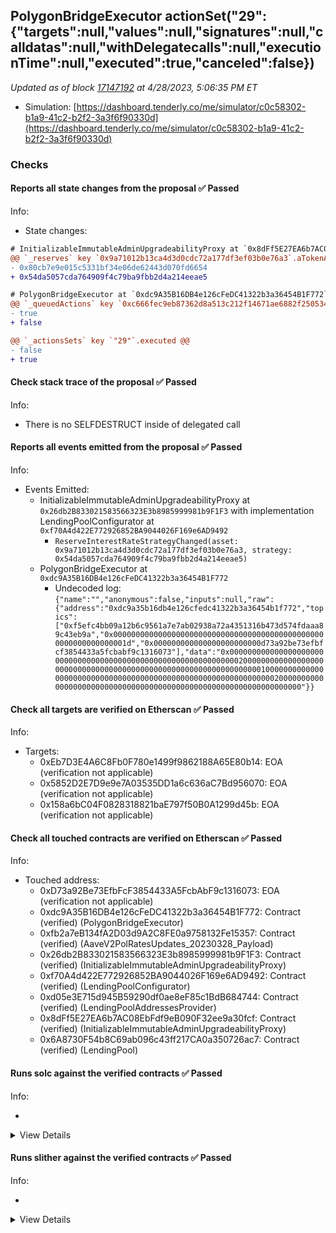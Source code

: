 ## PolygonBridgeExecutor actionSet("29": {"targets":null,"values":null,"signatures":null,"calldatas":null,"withDelegatecalls":null,"executionTime":null,"executed":true,"canceled":false})

_Updated as of block [17147192](https://etherscan.io/block/17147192) at 4/28/2023, 5:06:35 PM ET_

- Simulation: [https://dashboard.tenderly.co/me/simulator/c0c58302-b1a9-41c2-b2f2-3a3f6f90330d](https://dashboard.tenderly.co/me/simulator/c0c58302-b1a9-41c2-b2f2-3a3f6f90330d)

### Checks

#### Reports all state changes from the proposal ✅ Passed

Info:

- State changes:

```diff
# InitializableImmutableAdminUpgradeabilityProxy at `0x8dFf5E27EA6b7AC08EbFdf9eB090F32ee9a30fcf` with implementation LendingPool at `0x6A8730F54b8C69ab096c43ff217CA0a350726ac7`
@@ `_reserves` key `0x9a71012b13ca4d3d0cdc72a177df3ef03b0e76a3`.aTokenAddress @@
- 0x80cb7e9e015c5331bf34e06de62443d070fd6654
+ 0x54da5057cda764909f4c79ba9fbb2d4a214eeae5

```

```diff
# PolygonBridgeExecutor at `0xdc9A35B16DB4e126cFeDC41322b3a36454B1F772`
@@ `_queuedActions` key `0xc666fec9eb87362d8a513c212f14671ae6882f25053487d39a01430728ee992c` @@
- true
+ false

@@ `_actionsSets` key `"29"`.executed @@
- false
+ true

```

#### Check stack trace of the proposal ✅ Passed

Info:

- There is no SELFDESTRUCT inside of delegated call

#### Reports all events emitted from the proposal ✅ Passed

Info:

- Events Emitted:
  - InitializableImmutableAdminUpgradeabilityProxy at `0x26db2B833021583566323E3b8985999981b9F1F3` with implementation LendingPoolConfigurator at `0xf70A4d422E772926852BA9044026F169e6AD9492`
    - `ReserveInterestRateStrategyChanged(asset: 0x9a71012b13ca4d3d0cdc72a177df3ef03b0e76a3, strategy: 0x54da5057cda764909f4c79ba9fbb2d4a214eeae5)`
  - PolygonBridgeExecutor at `0xdc9A35B16DB4e126cFeDC41322b3a36454B1F772`
    - Undecoded log: `{"name":"","anonymous":false,"inputs":null,"raw":{"address":"0xdc9a35b16db4e126cfedc41322b3a36454b1f772","topics":["0xf5efc4bb09a12b6c9561a7e7ab02938a72a4351316b473d574fdaaa89c43eb9a","0x000000000000000000000000000000000000000000000000000000000000001d","0x000000000000000000000000d73a92be73efbfcf3854433a5fcbabf9c1316073"],"data":"0x0000000000000000000000000000000000000000000000000000000000000020000000000000000000000000000000000000000000000000000000000000000100000000000000000000000000000000000000000000000000000000000000200000000000000000000000000000000000000000000000000000000000000000"}}`

#### Check all targets are verified on Etherscan ✅ Passed

Info:

- Targets:
  - 0xEb7D3E4A6C8Fb0F780e1499f9862188A65E80b14: EOA (verification not applicable)
  - 0x5852D2E7D9e9e7A03535DD1a6c636aC7Bd956070: EOA (verification not applicable)
  - 0x158a6bC04F0828318821baE797f50B0A1299d45b: EOA (verification not applicable)

#### Check all touched contracts are verified on Etherscan ✅ Passed

Info:

- Touched address:
  - 0xD73a92Be73EfbFcF3854433A5FcbAbF9c1316073: EOA (verification not applicable)
  - 0xdc9A35B16DB4e126cFeDC41322b3a36454B1F772: Contract (verified) (PolygonBridgeExecutor)
  - 0xfb2a7eB134fA2D03d9A2C8FE0a9758132Fe15357: Contract (verified) (AaveV2PolRatesUpdates_20230328_Payload)
  - 0x26db2B833021583566323E3b8985999981b9F1F3: Contract (verified) (InitializableImmutableAdminUpgradeabilityProxy)
  - 0xf70A4d422E772926852BA9044026F169e6AD9492: Contract (verified) (LendingPoolConfigurator)
  - 0xd05e3E715d945B59290df0ae8eF85c1BdB684744: Contract (verified) (LendingPoolAddressesProvider)
  - 0x8dFf5E27EA6b7AC08EbFdf9eB090F32ee9a30fcf: Contract (verified) (InitializableImmutableAdminUpgradeabilityProxy)
  - 0x6A8730F54b8C69ab096c43ff217CA0a350726ac7: Contract (verified) (LendingPool)

#### Runs solc against the verified contracts ✅ Passed

Info:

-

<details>
<summary>View Details</summary>
<details>
<summary>View warnings for InitializableImmutableAdminUpgradeabilityProxy at `0x26db2B833021583566323E3b8985999981b9F1F3` with implementation LendingPoolConfigurator at `0xf70A4d422E772926852BA9044026F169e6AD9492`</summary>

```
INFO:CryticCompile:Source code not available, try to fetch the bytecode only
```

</details>

<details>
<summary>View warnings for LendingPool at `0x6A8730F54b8C69ab096c43ff217CA0a350726ac7`</summary>

```
INFO:CryticCompile:Source code not available, try to fetch the bytecode only
```

</details>

<details>
<summary>View warnings for InitializableImmutableAdminUpgradeabilityProxy at `0x8dFf5E27EA6b7AC08EbFdf9eB090F32ee9a30fcf` with implementation LendingPool at `0x6A8730F54b8C69ab096c43ff217CA0a350726ac7`</summary>

```
INFO:CryticCompile:Source code not available, try to fetch the bytecode only
```

</details>

<details>
<summary>View warnings for LendingPoolAddressesProvider at `0xd05e3E715d945B59290df0ae8eF85c1BdB684744`</summary>

```
INFO:CryticCompile:Source code not available, try to fetch the bytecode only
```

</details>

<details>
<summary>View warnings for PolygonBridgeExecutor at `0xdc9A35B16DB4e126cFeDC41322b3a36454B1F772`</summary>

```
INFO:CryticCompile:Source code not available, try to fetch the bytecode only
```

</details>

<details>
<summary>View warnings for LendingPoolConfigurator at `0xf70A4d422E772926852BA9044026F169e6AD9492`</summary>

```
INFO:CryticCompile:Source code not available, try to fetch the bytecode only
```

</details>

<details>
<summary>View warnings for AaveV2PolRatesUpdates_20230328_Payload at `0xfb2a7eB134fA2D03d9A2C8FE0a9758132Fe15357`</summary>

```
ERROR:CryticCompile:ParserError: ParserError: Source "aave-address-book/AaveV2Ethereum.sol" not found: File not found. Searched the following locations: "".
 --> src/contracts/mainnet/AaveV2EthwETHIRPayload.sol:4:1:
  |
4 | import {AaveV2Ethereum, AaveV2EthereumAssets} from 'aave-address-book/AaveV2Ethereum.sol';
  | ^^^^^^^^^^^^^^^^^^^^^^^^^^^^^^^^^^^^^^^^^^^^^^^^^^^^^^^^^^^^^^^^^^^^^^^^^^^^^^^^^^^^^^^^^^


ParserError: ParserError: Source "aave-helpers/interfaces/IProposalGenericExecutor.sol" not found: File not found. Searched the following locations: "".
 --> src/contracts/mainnet/AaveV2EthwETHIRPayload.sol:5:1:
  |
5 | import {IProposalGenericExecutor} from 'aave-helpers/interfaces/IProposalGenericExecutor.sol';
  | ^^^^^^^^^^^^^^^^^^^^^^^^^^^^^^^^^^^^^^^^^^^^^^^^^^^^^^^^^^^^^^^^^^^^^^^^^^^^^^^^^^^^^^^^^^^^^^



```

</details>

</details>

#### Runs slither against the verified contracts ✅ Passed

Info:

-

<details>
<summary>View Details</summary>

<details>
<summary>Slither report for InitializableImmutableAdminUpgradeabilityProxy at `0x26db2B833021583566323E3b8985999981b9F1F3` with implementation LendingPoolConfigurator at `0xf70A4d422E772926852BA9044026F169e6AD9492`</summary>

```
Source code not available, try to fetch the bytecode only
Traceback (most recent call last):
  File "/home/runner/.local/lib/python3.10/site-packages/slither/__main__.py", line 837, in main_impl
    ) = process_all(filename, args, detector_classes, printer_classes)
  File "/home/runner/.local/lib/python3.10/site-packages/slither/__main__.py", line 101, in process_all
    ) = process_single(compilation, args, detector_classes, printer_classes)
  File "/home/runner/.local/lib/python3.10/site-packages/slither/__main__.py", line 79, in process_single
    slither = Slither(target, ast_format=ast, **vars(args))
  File "/home/runner/.local/lib/python3.10/site-packages/slither/slither.py", line 114, in __init__
    parser.parse_top_level_from_loaded_json(ast, path)
  File "/home/runner/.local/lib/python3.10/site-packages/slither/solc_parsing/slither_compilation_unit_solc.py", line 205, in parse_top_level_from_loaded_json
    if data_loaded[self.get_key()] == "root":
KeyError: 'name'
ERROR:root:Error in 0x26db2B833021583566323E3b8985999981b9F1F3
ERROR:root:Traceback (most recent call last):
  File "/home/runner/.local/lib/python3.10/site-packages/slither/__main__.py", line 837, in main_impl
    ) = process_all(filename, args, detector_classes, printer_classes)
  File "/home/runner/.local/lib/python3.10/site-packages/slither/__main__.py", line 101, in process_all
    ) = process_single(compilation, args, detector_classes, printer_classes)
  File "/home/runner/.local/lib/python3.10/site-packages/slither/__main__.py", line 79, in process_single
    slither = Slither(target, ast_format=ast, **vars(args))
  File "/home/runner/.local/lib/python3.10/site-packages/slither/slither.py", line 114, in __init__
    parser.parse_top_level_from_loaded_json(ast, path)
  File "/home/runner/.local/lib/python3.10/site-packages/slither/solc_parsing/slither_compilation_unit_solc.py", line 205, in parse_top_level_from_loaded_json
    if data_loaded[self.get_key()] == "root":
KeyError: 'name'

```

</details>

<details>
<summary>Slither report for LendingPool at `0x6A8730F54b8C69ab096c43ff217CA0a350726ac7`</summary>

```
Source code not available, try to fetch the bytecode only
Traceback (most recent call last):
  File "/home/runner/.local/lib/python3.10/site-packages/slither/__main__.py", line 837, in main_impl
    ) = process_all(filename, args, detector_classes, printer_classes)
  File "/home/runner/.local/lib/python3.10/site-packages/slither/__main__.py", line 101, in process_all
    ) = process_single(compilation, args, detector_classes, printer_classes)
  File "/home/runner/.local/lib/python3.10/site-packages/slither/__main__.py", line 79, in process_single
    slither = Slither(target, ast_format=ast, **vars(args))
  File "/home/runner/.local/lib/python3.10/site-packages/slither/slither.py", line 114, in __init__
    parser.parse_top_level_from_loaded_json(ast, path)
  File "/home/runner/.local/lib/python3.10/site-packages/slither/solc_parsing/slither_compilation_unit_solc.py", line 205, in parse_top_level_from_loaded_json
    if data_loaded[self.get_key()] == "root":
KeyError: 'name'
ERROR:root:Error in 0x6A8730F54b8C69ab096c43ff217CA0a350726ac7
ERROR:root:Traceback (most recent call last):
  File "/home/runner/.local/lib/python3.10/site-packages/slither/__main__.py", line 837, in main_impl
    ) = process_all(filename, args, detector_classes, printer_classes)
  File "/home/runner/.local/lib/python3.10/site-packages/slither/__main__.py", line 101, in process_all
    ) = process_single(compilation, args, detector_classes, printer_classes)
  File "/home/runner/.local/lib/python3.10/site-packages/slither/__main__.py", line 79, in process_single
    slither = Slither(target, ast_format=ast, **vars(args))
  File "/home/runner/.local/lib/python3.10/site-packages/slither/slither.py", line 114, in __init__
    parser.parse_top_level_from_loaded_json(ast, path)
  File "/home/runner/.local/lib/python3.10/site-packages/slither/solc_parsing/slither_compilation_unit_solc.py", line 205, in parse_top_level_from_loaded_json
    if data_loaded[self.get_key()] == "root":
KeyError: 'name'

```

</details>

<details>
<summary>Slither report for InitializableImmutableAdminUpgradeabilityProxy at `0x8dFf5E27EA6b7AC08EbFdf9eB090F32ee9a30fcf` with implementation LendingPool at `0x6A8730F54b8C69ab096c43ff217CA0a350726ac7`</summary>

```
Source code not available, try to fetch the bytecode only
Traceback (most recent call last):
  File "/home/runner/.local/lib/python3.10/site-packages/slither/__main__.py", line 837, in main_impl
    ) = process_all(filename, args, detector_classes, printer_classes)
  File "/home/runner/.local/lib/python3.10/site-packages/slither/__main__.py", line 101, in process_all
    ) = process_single(compilation, args, detector_classes, printer_classes)
  File "/home/runner/.local/lib/python3.10/site-packages/slither/__main__.py", line 79, in process_single
    slither = Slither(target, ast_format=ast, **vars(args))
  File "/home/runner/.local/lib/python3.10/site-packages/slither/slither.py", line 114, in __init__
    parser.parse_top_level_from_loaded_json(ast, path)
  File "/home/runner/.local/lib/python3.10/site-packages/slither/solc_parsing/slither_compilation_unit_solc.py", line 205, in parse_top_level_from_loaded_json
    if data_loaded[self.get_key()] == "root":
KeyError: 'name'
ERROR:root:Error in 0x8dFf5E27EA6b7AC08EbFdf9eB090F32ee9a30fcf
ERROR:root:Traceback (most recent call last):
  File "/home/runner/.local/lib/python3.10/site-packages/slither/__main__.py", line 837, in main_impl
    ) = process_all(filename, args, detector_classes, printer_classes)
  File "/home/runner/.local/lib/python3.10/site-packages/slither/__main__.py", line 101, in process_all
    ) = process_single(compilation, args, detector_classes, printer_classes)
  File "/home/runner/.local/lib/python3.10/site-packages/slither/__main__.py", line 79, in process_single
    slither = Slither(target, ast_format=ast, **vars(args))
  File "/home/runner/.local/lib/python3.10/site-packages/slither/slither.py", line 114, in __init__
    parser.parse_top_level_from_loaded_json(ast, path)
  File "/home/runner/.local/lib/python3.10/site-packages/slither/solc_parsing/slither_compilation_unit_solc.py", line 205, in parse_top_level_from_loaded_json
    if data_loaded[self.get_key()] == "root":
KeyError: 'name'

```

</details>

<details>
<summary>Slither report for LendingPoolAddressesProvider at `0xd05e3E715d945B59290df0ae8eF85c1BdB684744`</summary>

```
Source code not available, try to fetch the bytecode only
Traceback (most recent call last):
  File "/home/runner/.local/lib/python3.10/site-packages/slither/__main__.py", line 837, in main_impl
    ) = process_all(filename, args, detector_classes, printer_classes)
  File "/home/runner/.local/lib/python3.10/site-packages/slither/__main__.py", line 101, in process_all
    ) = process_single(compilation, args, detector_classes, printer_classes)
  File "/home/runner/.local/lib/python3.10/site-packages/slither/__main__.py", line 79, in process_single
    slither = Slither(target, ast_format=ast, **vars(args))
  File "/home/runner/.local/lib/python3.10/site-packages/slither/slither.py", line 114, in __init__
    parser.parse_top_level_from_loaded_json(ast, path)
  File "/home/runner/.local/lib/python3.10/site-packages/slither/solc_parsing/slither_compilation_unit_solc.py", line 205, in parse_top_level_from_loaded_json
    if data_loaded[self.get_key()] == "root":
KeyError: 'name'
ERROR:root:Error in 0xd05e3E715d945B59290df0ae8eF85c1BdB684744
ERROR:root:Traceback (most recent call last):
  File "/home/runner/.local/lib/python3.10/site-packages/slither/__main__.py", line 837, in main_impl
    ) = process_all(filename, args, detector_classes, printer_classes)
  File "/home/runner/.local/lib/python3.10/site-packages/slither/__main__.py", line 101, in process_all
    ) = process_single(compilation, args, detector_classes, printer_classes)
  File "/home/runner/.local/lib/python3.10/site-packages/slither/__main__.py", line 79, in process_single
    slither = Slither(target, ast_format=ast, **vars(args))
  File "/home/runner/.local/lib/python3.10/site-packages/slither/slither.py", line 114, in __init__
    parser.parse_top_level_from_loaded_json(ast, path)
  File "/home/runner/.local/lib/python3.10/site-packages/slither/solc_parsing/slither_compilation_unit_solc.py", line 205, in parse_top_level_from_loaded_json
    if data_loaded[self.get_key()] == "root":
KeyError: 'name'

```

</details>

<details>
<summary>Slither report for PolygonBridgeExecutor at `0xdc9A35B16DB4e126cFeDC41322b3a36454B1F772`</summary>

```
Source code not available, try to fetch the bytecode only
Traceback (most recent call last):
  File "/home/runner/.local/lib/python3.10/site-packages/slither/__main__.py", line 837, in main_impl
    ) = process_all(filename, args, detector_classes, printer_classes)
  File "/home/runner/.local/lib/python3.10/site-packages/slither/__main__.py", line 101, in process_all
    ) = process_single(compilation, args, detector_classes, printer_classes)
  File "/home/runner/.local/lib/python3.10/site-packages/slither/__main__.py", line 79, in process_single
    slither = Slither(target, ast_format=ast, **vars(args))
  File "/home/runner/.local/lib/python3.10/site-packages/slither/slither.py", line 114, in __init__
    parser.parse_top_level_from_loaded_json(ast, path)
  File "/home/runner/.local/lib/python3.10/site-packages/slither/solc_parsing/slither_compilation_unit_solc.py", line 205, in parse_top_level_from_loaded_json
    if data_loaded[self.get_key()] == "root":
KeyError: 'name'
ERROR:root:Error in 0xdc9A35B16DB4e126cFeDC41322b3a36454B1F772
ERROR:root:Traceback (most recent call last):
  File "/home/runner/.local/lib/python3.10/site-packages/slither/__main__.py", line 837, in main_impl
    ) = process_all(filename, args, detector_classes, printer_classes)
  File "/home/runner/.local/lib/python3.10/site-packages/slither/__main__.py", line 101, in process_all
    ) = process_single(compilation, args, detector_classes, printer_classes)
  File "/home/runner/.local/lib/python3.10/site-packages/slither/__main__.py", line 79, in process_single
    slither = Slither(target, ast_format=ast, **vars(args))
  File "/home/runner/.local/lib/python3.10/site-packages/slither/slither.py", line 114, in __init__
    parser.parse_top_level_from_loaded_json(ast, path)
  File "/home/runner/.local/lib/python3.10/site-packages/slither/solc_parsing/slither_compilation_unit_solc.py", line 205, in parse_top_level_from_loaded_json
    if data_loaded[self.get_key()] == "root":
KeyError: 'name'

```

</details>

<details>
<summary>Slither report for LendingPoolConfigurator at `0xf70A4d422E772926852BA9044026F169e6AD9492`</summary>

```
Source code not available, try to fetch the bytecode only
Traceback (most recent call last):
  File "/home/runner/.local/lib/python3.10/site-packages/slither/__main__.py", line 837, in main_impl
    ) = process_all(filename, args, detector_classes, printer_classes)
  File "/home/runner/.local/lib/python3.10/site-packages/slither/__main__.py", line 101, in process_all
    ) = process_single(compilation, args, detector_classes, printer_classes)
  File "/home/runner/.local/lib/python3.10/site-packages/slither/__main__.py", line 79, in process_single
    slither = Slither(target, ast_format=ast, **vars(args))
  File "/home/runner/.local/lib/python3.10/site-packages/slither/slither.py", line 114, in __init__
    parser.parse_top_level_from_loaded_json(ast, path)
  File "/home/runner/.local/lib/python3.10/site-packages/slither/solc_parsing/slither_compilation_unit_solc.py", line 205, in parse_top_level_from_loaded_json
    if data_loaded[self.get_key()] == "root":
KeyError: 'name'
ERROR:root:Error in 0xf70A4d422E772926852BA9044026F169e6AD9492
ERROR:root:Traceback (most recent call last):
  File "/home/runner/.local/lib/python3.10/site-packages/slither/__main__.py", line 837, in main_impl
    ) = process_all(filename, args, detector_classes, printer_classes)
  File "/home/runner/.local/lib/python3.10/site-packages/slither/__main__.py", line 101, in process_all
    ) = process_single(compilation, args, detector_classes, printer_classes)
  File "/home/runner/.local/lib/python3.10/site-packages/slither/__main__.py", line 79, in process_single
    slither = Slither(target, ast_format=ast, **vars(args))
  File "/home/runner/.local/lib/python3.10/site-packages/slither/slither.py", line 114, in __init__
    parser.parse_top_level_from_loaded_json(ast, path)
  File "/home/runner/.local/lib/python3.10/site-packages/slither/solc_parsing/slither_compilation_unit_solc.py", line 205, in parse_top_level_from_loaded_json
    if data_loaded[self.get_key()] == "root":
KeyError: 'name'

```

</details>

<details>
<summary>Slither report for AaveV2PolRatesUpdates_20230328_Payload at `0xfb2a7eB134fA2D03d9A2C8FE0a9758132Fe15357`</summary>

```
Traceback (most recent call last):
  File "/home/runner/.local/lib/python3.10/site-packages/slither/__main__.py", line 837, in main_impl
    ) = process_all(filename, args, detector_classes, printer_classes)
  File "/home/runner/.local/lib/python3.10/site-packages/slither/__main__.py", line 90, in process_all
    compilations = compile_all(target, **vars(args))
  File "/home/runner/.local/lib/python3.10/site-packages/crytic_compile/crytic_compile.py", line 643, in compile_all
    compilations.append(CryticCompile(target, **kwargs))
  File "/home/runner/.local/lib/python3.10/site-packages/crytic_compile/crytic_compile.py", line 131, in __init__
    self._compile(**kwargs)
  File "/home/runner/.local/lib/python3.10/site-packages/crytic_compile/crytic_compile.py", line 553, in _compile
    self._platform.compile(self, **kwargs)
  File "/home/runner/.local/lib/python3.10/site-packages/crytic_compile/platform/etherscan.py", line 362, in compile
    solc_standard_json.standalone_compile(filenames, compilation_unit, working_dir=working_dir)
  File "/home/runner/.local/lib/python3.10/site-packages/crytic_compile/platform/solc_standard_json.py", line 66, in standalone_compile
    targets_json = run_solc_standard_json(
  File "/home/runner/.local/lib/python3.10/site-packages/crytic_compile/platform/solc_standard_json.py", line 181, in run_solc_standard_json
    raise InvalidCompilation(solc_exception_str)
crytic_compile.platform.exceptions.InvalidCompilation: ParserError: ParserError: Source "aave-address-book/AaveV2Ethereum.sol" not found: File not found. Searched the following locations: "".
 --> src/contracts/mainnet/AaveV2EthwETHIRPayload.sol:4:1:
  |
4 | import {AaveV2Ethereum, AaveV2EthereumAssets} from 'aave-address-book/AaveV2Ethereum.sol';
  | ^^^^^^^^^^^^^^^^^^^^^^^^^^^^^^^^^^^^^^^^^^^^^^^^^^^^^^^^^^^^^^^^^^^^^^^^^^^^^^^^^^^^^^^^^^


ParserError: ParserError: Source "aave-helpers/interfaces/IProposalGenericExecutor.sol" not found: File not found. Searched the following locations: "".
 --> src/contracts/mainnet/AaveV2EthwETHIRPayload.sol:5:1:
  |
5 | import {IProposalGenericExecutor} from 'aave-helpers/interfaces/IProposalGenericExecutor.sol';
  | ^^^^^^^^^^^^^^^^^^^^^^^^^^^^^^^^^^^^^^^^^^^^^^^^^^^^^^^^^^^^^^^^^^^^^^^^^^^^^^^^^^^^^^^^^^^^^^



ERROR:root:Error in 0xfb2a7eB134fA2D03d9A2C8FE0a9758132Fe15357
ERROR:root:Traceback (most recent call last):
  File "/home/runner/.local/lib/python3.10/site-packages/slither/__main__.py", line 837, in main_impl
    ) = process_all(filename, args, detector_classes, printer_classes)
  File "/home/runner/.local/lib/python3.10/site-packages/slither/__main__.py", line 90, in process_all
    compilations = compile_all(target, **vars(args))
  File "/home/runner/.local/lib/python3.10/site-packages/crytic_compile/crytic_compile.py", line 643, in compile_all
    compilations.append(CryticCompile(target, **kwargs))
  File "/home/runner/.local/lib/python3.10/site-packages/crytic_compile/crytic_compile.py", line 131, in __init__
    self._compile(**kwargs)
  File "/home/runner/.local/lib/python3.10/site-packages/crytic_compile/crytic_compile.py", line 553, in _compile
    self._platform.compile(self, **kwargs)
  File "/home/runner/.local/lib/python3.10/site-packages/crytic_compile/platform/etherscan.py", line 362, in compile
    solc_standard_json.standalone_compile(filenames, compilation_unit, working_dir=working_dir)
  File "/home/runner/.local/lib/python3.10/site-packages/crytic_compile/platform/solc_standard_json.py", line 66, in standalone_compile
    targets_json = run_solc_standard_json(
  File "/home/runner/.local/lib/python3.10/site-packages/crytic_compile/platform/solc_standard_json.py", line 181, in run_solc_standard_json
    raise InvalidCompilation(solc_exception_str)
crytic_compile.platform.exceptions.InvalidCompilation: ParserError: ParserError: Source "aave-address-book/AaveV2Ethereum.sol" not found: File not found. Searched the following locations: "".
 --> src/contracts/mainnet/AaveV2EthwETHIRPayload.sol:4:1:
  |
4 | import {AaveV2Ethereum, AaveV2EthereumAssets} from 'aave-address-book/AaveV2Ethereum.sol';
  | ^^^^^^^^^^^^^^^^^^^^^^^^^^^^^^^^^^^^^^^^^^^^^^^^^^^^^^^^^^^^^^^^^^^^^^^^^^^^^^^^^^^^^^^^^^


ParserError: ParserError: Source "aave-helpers/interfaces/IProposalGenericExecutor.sol" not found: File not found. Searched the following locations: "".
 --> src/contracts/mainnet/AaveV2EthwETHIRPayload.sol:5:1:
  |
5 | import {IProposalGenericExecutor} from 'aave-helpers/interfaces/IProposalGenericExecutor.sol';
  | ^^^^^^^^^^^^^^^^^^^^^^^^^^^^^^^^^^^^^^^^^^^^^^^^^^^^^^^^^^^^^^^^^^^^^^^^^^^^^^^^^^^^^^^^^^^^^^




```

</details>

</details>
